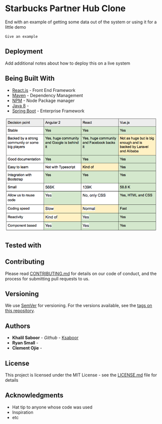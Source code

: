 # Starbucks Partner Hub Clone





End with an example of getting some data out of the system or using it for a little demo


```
Give an example
```

## Deployment

Add additional notes about how to deploy this on a live system

## Being Built With

* [React.js](https://reactjs.org/) - Front End Framework 
* [Maven](https://maven.apache.org/) - Dependency Management
* [NPM](https://www.npmjs.com/) - Node Package manager
* [Java 8](https://www.oracle.com/technetwork/java/javase/jre8-downloads-2133155.html) - 
* [Spring Boot](https://spring.io/projects/spring-boot) - Enterprise Framework

![comparison-angular-react-vuejs](comparison-angular-react-vuejs.png)

## Tested with



## Contributing

Please read [CONTRIBUTING.md](https://gist.github.com/PurpleBooth/b24679402957c63ec426) for details on our code of conduct, and the process for submitting pull requests to us.

## Versioning

We use [SemVer](http://semver.org/) for versioning. For the versions available, see the [tags on this repository](https://github.com/your/project/tags). 

## Authors

* **Khalil Saboor** - *Github* - [Ksaboor](https://github.com/Ksaboor)
* **Ryan Small** -
* **Clement Ojie** -

## License

This project is licensed under the MIT License - see the [LICENSE.md](LICENSE.md) file for details

## Acknowledgments

* Hat tip to anyone whose code was used
* Inspiration
* etc
